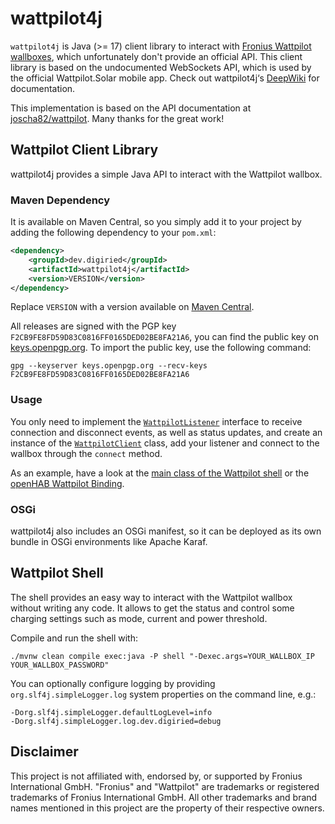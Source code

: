 # wattpilot4j

`wattpilot4j` is Java (>= 17) client library to interact with [Fronius Wattpilot wallboxes](https://www.fronius.com/en-gb/uk/solar-energy/home-owners/products-and-solutions/e-mobility/wattpilot-electric-car-charger-for-homes), which unfortunately don't provide an official API.
This client library is based on the undocumented WebSockets API, which is used by the official Wattpilot.Solar mobile app.
Check out wattpilot4j‘s [DeepWiki](https://deepwiki.com/florian-h05/wattpilot4j) for documentation.

This implementation is based on the API documentation at [joscha82/wattpilot](https://github.com/joscha82/wattpilot).
Many thanks for the great work!

## Wattpilot Client Library

wattpilot4j provides a simple Java API to interact with the Wattpilot wallbox.

### Maven Dependency

It is available on Maven Central, so you simply add it to your project by adding the following dependency to your `pom.xml`:

```xml
<dependency>
    <groupId>dev.digiried</groupId>
    <artifactId>wattpilot4j</artifactId>
    <version>VERSION</version>
</dependency>
```

Replace `VERSION` with a version available on [Maven Central](https://repo1.maven.org/maven2/com/florianhotze/sdk/wattpilot4j/).

All releases are signed with the PGP key `F2CB9FE8FD59D83C0816FF0165DED02BE8FA21A6`, you can find the public key on [keys.openpgp.org](https://keys.openpgp.org/search?q=F2CB9FE8FD59D83C0816FF0165DED02BE8FA21A6).
To import the public key, use the following command:

```shell
gpg --keyserver keys.openpgp.org --recv-keys F2CB9FE8FD59D83C0816FF0165DED02BE8FA21A6
```

### Usage

You only need to implement the [`WattpilotListener`](src/main/java/dev/digiried/wattpilot/WattpilotClientListener.java) interface to receive connection and disconnect events, as well as status updates,
and create an instance of the [`WattpilotClient`](src/main/java/dev/digiried/wattpilot/WattpilotClient.java) class, add your listener and connect to the wallbox through the `connect` method.

As an example, have a look at the [main class of the Wattpilot shell](src/main/java/dev/digiried/wattpilot/shell/App.java)
or the [openHAB Wattpilot Binding](https://github.com/openhab/openhab-addons/tree/main/bundles/org.openhab.binding.froniuswattpilot).

### OSGi

wattpilot4j also includes an OSGi manifest, so it can be deployed as its own bundle in OSGi environments like Apache Karaf.

## Wattpilot Shell

The shell provides an easy way to interact with the Wattpilot wallbox without writing any code.
It allows to get the status and control some charging settings such as mode, current and power threshold.

Compile and run the shell with:

```shell
./mvnw clean compile exec:java -P shell "-Dexec.args=YOUR_WALLBOX_IP YOUR_WALLBOX_PASSWORD"
```

You can optionally configure logging by providing `org.slf4j.simpleLogger.log` system properties on the command line, e.g.:

```
-Dorg.slf4j.simpleLogger.defaultLogLevel=info
-Dorg.slf4j.simpleLogger.log.dev.digiried=debug
```

## Disclaimer

This project is not affiliated with, endorsed by, or supported by Fronius International GmbH.
"Fronius" and "Wattpilot" are trademarks or registered trademarks of Fronius International GmbH.
All other trademarks and brand names mentioned in this project are the property of their respective owners.
